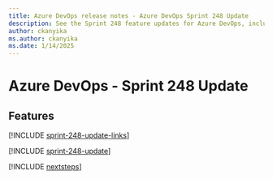 ```yaml
---
title: Azure DevOps release notes - Azure DevOps Sprint 248 Update
description: See the Sprint 248 feature updates for Azure DevOps, including next steps.
author: ckanyika
ms.author: ckanyika
ms.date: 1/14/2025
---
```


# Azure DevOps - Sprint 248 Update

## Features

[!INCLUDE [sprint-248-update-links](../includes/general/sprint-248-update-links.md)]

[!INCLUDE [sprint-248-update](../includes/general/sprint-248-update.md)]

[!INCLUDE [nextsteps](../includes/nextsteps.md)]
